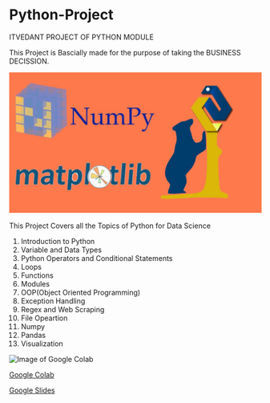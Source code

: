 # Python-Project
ITVEDANT PROJECT OF PYTHON MODULE

This Project is Bascially made for the purpose of taking the BUSINESS DECISSION.

![Image of Python Project](Project/python.jpg)

This Project Covers all the Topics of Python for Data Science
1. Introduction to Python
2. Variable and Data Types
3. Python Operators and Conditional Statements
4. Loops
5. Functions
6. Modules
7. OOP(Object Oriented Programming)
8. Exception Handling
9. Regex and Web Scraping
10. File Opeartion
11. Numpy
12. Pandas
13. Visualization

![Image of Google Colab](https://colab.research.google.com/img/colab_favicon_256px.png)

   [Google Colab](https://colab.research.google.com/drive/1F5npok6i_Ht3QO-MuuVjRjAkD52GzCAh?usp=sharing)
   
   [Google Slides](http://github.com)
